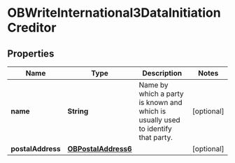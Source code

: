 # OBWriteInternational3DataInitiationCreditor

## Properties
Name | Type | Description | Notes
------------ | ------------- | ------------- | -------------
**name** | **String** | Name by which a party is known and which is usually used to identify that party. |  [optional]
**postalAddress** | [**OBPostalAddress6**](OBPostalAddress6.md) |  |  [optional]
